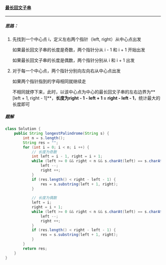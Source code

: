 #### <a href="https://leetcode.cn/problems/longest-palindromic-substring/">最长回文子串</a>

----------

##### 思路：

1. 先找到一个中心点 i，定义左右两个指针（left, right）从中心点出发

   如果最长回文子串的长度是奇数，两个指针分从 i - 1 和 i + 1 开始出发

   如果最长回文子串的长度是偶数，两个指针分别从 i 和 i + 1 出发

2. 对于每一个中心点，两个指针分别向左向右从中心点出发

   如果两个指针指到的字母相同就继续走

   不相同就停下来，此时，以该中心点为中心的最长回文子串的左右边界为**[left + 1, right - 1]**，**长度为right - 1 - left + 1 = right - left - 1**，统计最大的长度即可

##### 题解

```java
class Solution {
    public String longestPalindrome(String s) {
        int n = s.length();
        String res = "";
        for (int i = 0; i < n; i ++) {
            // 长度为奇数
            int left = i - 1, right = i + 1;
            while (left >= 0 && right < n && s.charAt(left) == s.charAt(right)) {
                left --;
                right ++;
            }
            if (res.length() < right - left - 1) {
                res = s.substring(left + 1, right);
            }
            
            // 长度为偶数
            left = i; 
            right = i + 1;
            while (left >= 0 && right < n && s.charAt(left) == s.charAt(right)) {
                left --;
                right ++;
            }
            if (res.length() < right - left - 1) {
                res = s.substring(left + 1, right);
            }
        }
        return res;
    }
}
```

